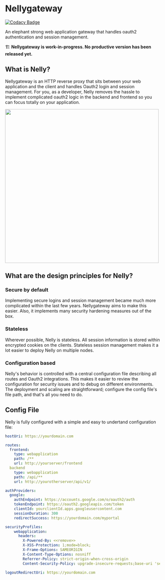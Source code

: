 # Nellygateway

[![Codacy Badge](https://api.codacy.com/project/badge/Grade/5eaa206a103e4b28be9da2ba857d1653)](https://app.codacy.com/gh/gianlucafrei/nellygateway?utm_source=github.com&utm_medium=referral&utm_content=gianlucafrei/nellygateway&utm_campaign=Badge_Grade)

An elephant strong web application gateway that handles oauth2 authentication and session management.

🏗️ **Nellygateway is work-in-progress. No productive version has been released yet.**


## What is Nelly?

Nellygateway is an HTTP reverse proxy that sits between your web application and the client and handles Oauth2 login and session management. For you, as a developer, Nelly removes the hassle to implement complicated oauth2 logic in the backend and frontend so you can focus totally on your application.

<img src="https://github.com/gianlucafrei/nellygateway/blob/main/doc/overview.png?raw=true" data-canonical-src="https://gyazo.com/eb5c5741b6a9a16c692170a41a49c858.png" width="500" />

## What are the design principles for Nelly?

### Secure by default
Implementing secure logins and session management became much more complicated within the last few years. Nellygateway aims to make this easier. Also, it implements many security hardening measures out of the box.

### Stateless

Wherever possible, Nelly is stateless. All session information is stored within encrypted cookies on the clients. Stateless session management makes it a lot easier to deploy Nelly on multiple nodes.

### Configuration based

Nelly's behavior is controlled with a central configuration file describing all routes and Oauth2 integrations. This makes it easier to review the configuration for security issues and to debug on different environments. The deployment and scaling are straightforward; configure the config file's file path, and that's all you need to do.

## Config File
Nelly is fully configured with a simple and easy to undertand configuration file:

```yaml
hostUri: https://yourdomain.com

routes:
  frontend:
    type: webapplication
    path: /**
    url: http://yourserver/frontend
  backend
    type: webapplication
    path: /api/**
    url: http://yourotherserver/api/v1/

authProviders:
  google:
    authEndpoint: https://accounts.google.com/o/oauth2/auth
    tokenEndpoint: https://oauth2.googleapis.com/token
    clientId: yourclientId.apps.googleusercontent.com
    sessionDuration: 300
    redirectSuccess: https://yourdomain.com/myportal

securityProfiles:
    webapplication:
      headers:
        X-Powered-By: <<remove>>
        X-XSS-Protection: 1;mode=block;
        X-Frame-Options: SAMEORIGIN
        X-Content-Type-Options: nosniff
        Referrer-Policy: strict-origin-when-cross-origin
        Content-Security-Policy: upgrade-insecure-requests;base-uri 'self';object-src 'self'

logoutRedirectUri: https://yourdomain.com
```
